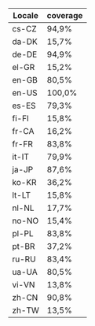 ﻿| Locale | coverage |
| ------ | -------- |
| cs-CZ | 94,9% |
| da-DK | 15,7% |
| de-DE | 94,9% |
| el-GR | 15,2% |
| en-GB | 80,5% |
| en-US | 100,0% |
| es-ES | 79,3% |
| fi-FI | 15,8% |
| fr-CA | 16,2% |
| fr-FR | 83,8% |
| it-IT | 79,9% |
| ja-JP | 87,6% |
| ko-KR | 36,2% |
| lt-LT | 15,8% |
| nl-NL | 17,7% |
| no-NO | 15,4% |
| pl-PL | 83,8% |
| pt-BR | 37,2% |
| ru-RU | 83,4% |
| ua-UA | 80,5% |
| vi-VN | 13,8% |
| zh-CN | 90,8% |
| zh-TW | 13,5% |

